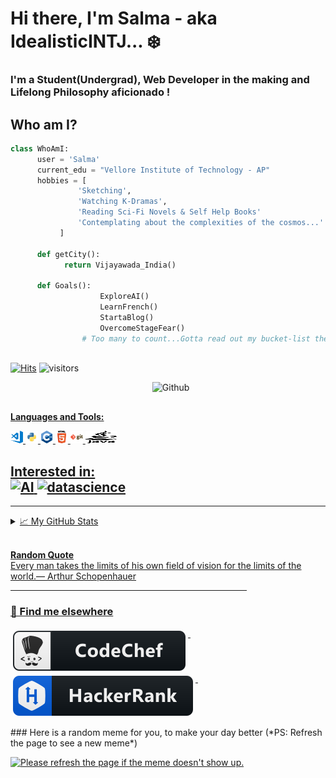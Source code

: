 # Hi there, I'm Salma - aka IdealisticINTJ... :snowflake:
### I'm a Student(Undergrad), Web Developer in the making and Lifelong Philosophy aficionado !

## Who am I?
 ```python
 class WhoAmI:
 	   user = 'Salma'
	   current_edu = "Vellore Institute of Technology - AP"
	   hobbies = [
				'Sketching',
				'Watching K-Dramas',
				'Reading Sci-Fi Novels & Self Help Books'
				'Contemplating about the complexities of the cosmos...'
			]
	
	   def getCity():
		     return Vijayawada_India()
	
	   def Goals():
                     ExploreAI()
                     LearnFrench()
                     StartaBlog()
                     OvercomeStageFear()
	             # Too many to count...Gotta read out my bucket-list then...
    

```

  [![Hits](https://hits.seeyoufarm.com/api/count/incr/badge.svg?url=https%3A%2F%2Fgithub.com%2FIdealisticINTJ&count_bg=%23F50867&title_bg=%23058DF1&icon=github.svg&icon_color=%23F9B408&title=hits&edge_flat=false)](https://hits.seeyoufarm.com)
  ![visitors](https://visitor-badge.glitch.me/badge?page_id=page.id)
<p align="left">
<a href="https://www.linkedin.com/in/salma7/" target="_blank"><img height="30" 
<br>                                                                  
<img width="55%" align="right" alt="Github" src="https://raw.githubusercontent.com/onimur/.github/master/.resources/git-header.svg" />
  
<!-- https://media.giphy.com/media/SWoSkN6DxTszqIKEqv/giphy.gif -->
<!-- <img align="right" height="250" width="400" alt="GIF" src="https://miro.medium.com/max/1360/1*IRGHmiGsa16stedQvIaZfw.gif" /> -->
**Languages and Tools:**
<br>

<code><img height="20" src="https://raw.githubusercontent.com/github/explore/80688e429a7d4ef2fca1e82350fe8e3517d3494d/topics/visual-studio-code/visual-studio-code.png"></code>
<code><img height="20" src="https://raw.githubusercontent.com/github/explore/80688e429a7d4ef2fca1e82350fe8e3517d3494d/topics/python/python.png"></code>
<code><img height="20" src="https://raw.githubusercontent.com/github/explore/80688e429a7d4ef2fca1e82350fe8e3517d3494d/topics/cpp/cpp.png"></code>
<code><img height = "20" src = "https://raw.githubusercontent.com/github/explore/80688e429a7d4ef2fca1e82350fe8e3517d3494d/topics/html/html.png"></code>
<code><img height="20" src="https://raw.githubusercontent.com/github/explore/80688e429a7d4ef2fca1e82350fe8e3517d3494d/topics/git/git.png"></code>
<img src="https://github.com/Xx-Ashutosh-xX/Xx-Ashutosh-xX/blob/master/assets/icons/java.png" alt="java"  width="50" height="20">

**Interested in:**
<br>
<img src="https://github.com/Xx-Ashutosh-xX/Xx-Ashutosh-xX/blob/master/assets/icons/ai.png" alt="AI" width="50" height="20">
<img src="https://github.com/Xx-Ashutosh-xX/Xx-Ashutosh-xX/blob/master/assets/icons/datascience.png" alt="datascience" width="90" height="20">
---

<hr>

<details>
<summary>📈 My GitHub Stats</summary>

<p align="center"> <img src="https://github-readme-stats.vercel.app/api?username=IdealisticINTJ&show_icons=true&theme=gotham" alt="abhisheknaiidu" />

</details>

</br>

<b>Random Quote</b>
<br>
<text> Every man takes the limits of his own field of vision for the limits of the world.— Arthur Schopenhauer </text>
</p>
<hr style="width:75%;text-align:center">


### 📢 Find me elsewhere
<p align="left">
  <a href="https://www.codechef.com/users/mindscapezen">
    <img src="https://raw.githubusercontent.com/AbhishekMaira10/AbhishekMaira10/master/Resources/svg/codechef.svg" alt="codechef" style="vertical-align:top; margin:4px">
  </a>&nbsp;&nbsp;&nbsp;

  <a href="https://www.hackerrank.com/salmasaa02">
    <img src="https://raw.githubusercontent.com/AbhishekMaira10/AbhishekMaira10/master/Resources/svg/hackerrank.svg" alt="hackerrank" style="vertical-align:top; margin:4px">
  </a>&nbsp;&nbsp;&nbsp;
</p>
### Here is a random meme for you, to make your day better
(*PS: Refresh the page to see a new meme*)

<a href="https://github.com/techytushar/random-memer"><img src='https://random-memer.herokuapp.com/' title="Meme" alt="Please refresh the page if the meme doesn't show up." height="300"></a>

<!--
**IdealisticINTJ/IdealisticINTJ** is a ✨ _special_ ✨ repository because its `README.md` (this file) appears on your GitHub profile.
